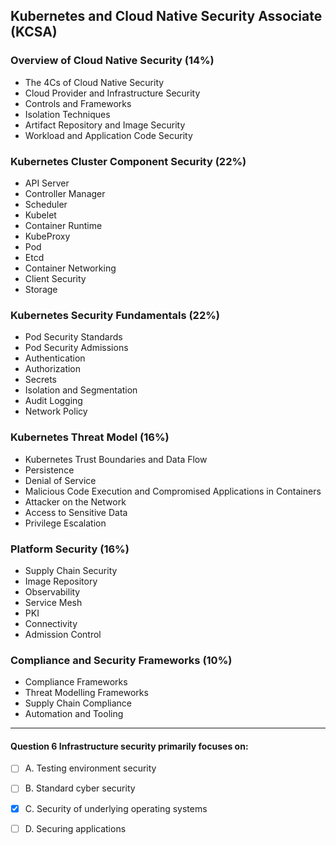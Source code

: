 ## Kubernetes and Cloud Native Security Associate (KCSA)

### Overview of Cloud Native Security (14%)
- The 4Cs of Cloud Native Security
- Cloud Provider and Infrastructure Security
- Controls and Frameworks
- Isolation Techniques
- Artifact Repository and Image Security
- Workload and Application Code Security

### Kubernetes Cluster Component Security (22%)
- API Server
- Controller Manager
- Scheduler
- Kubelet
- Container Runtime
- KubeProxy
- Pod
- Etcd
- Container Networking
- Client Security
- Storage

### Kubernetes Security Fundamentals (22%)
- Pod Security Standards
- Pod Security Admissions
- Authentication
- Authorization
- Secrets
- Isolation and Segmentation
- Audit Logging
- Network Policy

### Kubernetes Threat Model (16%)
- Kubernetes Trust Boundaries and Data Flow
- Persistence
- Denial of Service
- Malicious Code Execution and Compromised Applications in Containers
- Attacker on the Network
- Access to Sensitive Data
- Privilege Escalation

### Platform Security (16%)
- Supply Chain Security
- Image Repository
- Observability
- Service Mesh
- PKI
- Connectivity
- Admission Control

### Compliance and Security Frameworks (10%)
- Compliance Frameworks
- Threat Modelling Frameworks
- Supply Chain Compliance
- Automation and Tooling


---
#### Question 6 Infrastructure security primarily focuses on:

- [ ] A. Testing environment security
- [ ] B. Standard cyber security
- [x] C. Security of underlying operating systems
- [ ] D. Securing applications

